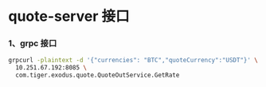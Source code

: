 # quote-server 接口

### 1、grpc 接口

```bash
grpcurl -plaintext -d '{"currencies": "BTC","quoteCurrency":"USDT"}' \
  10.251.67.192:8085 \
  com.tiger.exodus.quote.QuoteOutService.GetRate
```

